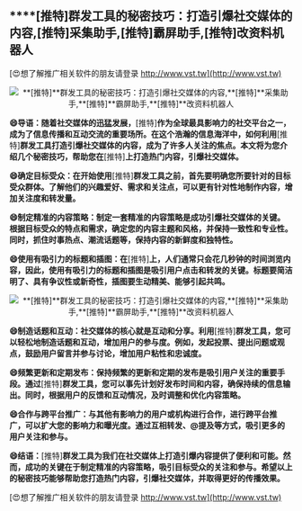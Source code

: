 ## ****[推特]**群发工具的秘密技巧：打造引爆社交媒体的内容,**[推特]**采集助手,**[推特]**霸屏助手,**[推特]**改资料机器人**

[😍想了解推广相关软件的朋友请登录 http://www.vst.tw](http://www.vst.tw)

 <center><img src="https://vst.tw/MP4/tuiguang/png/4.png" alt="**[推特]**群发工具的秘密技巧：打造引爆社交媒体的内容,**[推特]**采集助手,**[推特]**霸屏助手,**[推特]**改资料机器人"></center>

**😄导语：随着社交媒体的迅猛发展，**[推特]**作为全球最具影响力的社交平台之一，成为了信息传播和互动交流的重要场所。在这个浩瀚的信息海洋中，如何利用**[推特]**群发工具打造引爆社交媒体的内容，成为了许多人关注的焦点。本文将为您介绍几个秘密技巧，帮助您在**[推特]**上打造热门内容，引爆社交媒体。**

**😄确定目标受众：在开始使用**[推特]**群发工具之前，首先要明确您所要针对的目标受众群体。了解他们的兴趣爱好、需求和关注点，可以更有针对性地制作内容，增加关注度和转发量。**

**😄制定精准的内容策略：制定一套精准的内容策略是成功引爆社交媒体的关键。根据目标受众的特点和需求，确定您的内容主题和风格，并保持一致性和专业性。同时，抓住时事热点、潮流话题等，保持内容的新鲜度和独特性。**

**😄使用有吸引力的标题和插图：在**[推特]**上，人们通常只会花几秒钟的时间浏览内容，因此，使用有吸引力的标题和插图是吸引用户点击和转发的关键。标题要简洁明了、具有争议性或新奇性，插图要生动精美、能够引起共鸣。**

 <center><img src="https://vst.tw/MP4/tuiguang/png/5.png" alt="**[推特]**群发工具的秘密技巧：打造引爆社交媒体的内容,**[推特]**采集助手,**[推特]**霸屏助手,**[推特]**改资料机器人"></center>

**😄制造话题和互动：社交媒体的核心就是互动和分享。利用**[推特]**群发工具，您可以轻松地制造话题和互动，增加用户的参与度。例如，发起投票、提出问题或观点，鼓励用户留言并参与讨论，增加用户粘性和忠诚度。**

**😄频繁更新和定期发布：保持频繁的更新和定期的发布是吸引用户关注的重要手段。通过**[推特]**群发工具，您可以事先计划好发布时间和内容，确保持续的信息输出。同时，根据用户的反馈和互动情况，及时调整和优化内容策略。**

**😄合作与跨平台推广：与其他有影响力的用户或机构进行合作，进行跨平台推广，可以扩大您的影响力和曝光度。通过互相转发、@提及等方式，吸引更多的用户关注和参与。**

**😄结语：**[推特]**群发工具为我们在社交媒体上打造引爆内容提供了便利和可能。然而，成功的关键在于制定精准的内容策略，吸引目标受众的关注和参与。希望以上的秘密技巧能够帮助您打造热门内容，引爆社交媒体，并取得更好的传播效果。**

[😍想了解推广相关软件的朋友请登录 http://www.vst.tw](http://www.vst.tw)



